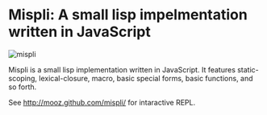 Mispli: A small lisp impelmentation written in JavaScript
=========================================================

![mispli](http://mooz.github.io/image/mispli_screenshot.png "REPL that works in browsers")

Mispli is a small lisp implementation written in JavaScript. It
features static-scoping, lexical-closure, macro, basic special forms,
basic functions, and so forth.

See http://mooz.github.com/mispli/ for intaractive REPL.
